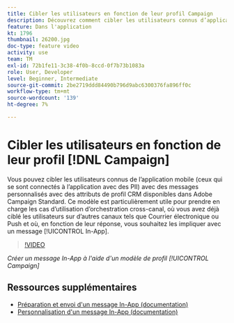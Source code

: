 ```yaml
---
title: Cibler les utilisateurs en fonction de leur profil Campaign
description: Découvrez comment cibler les utilisateurs connus d’applications mobiles avec des messages personnalisés avec des attributs de profil CRM.
feature: Dans l'application
kt: 1796
thumbnail: 26200.jpg
doc-type: feature video
activity: use
team: TM
exl-id: 72b1fe11-3c38-4f0b-8ccd-0f7b73b1083a
role: User, Developer
level: Beginner, Intermediate
source-git-commit: 2be2719ddd84490b796d9abc6300376fa896ff0c
workflow-type: tm+mt
source-wordcount: '139'
ht-degree: 7%

---
```


# Cibler les utilisateurs en fonction de leur profil [!DNL Campaign]

Vous pouvez cibler les utilisateurs connus de l’application mobile (ceux qui se sont connectés à l’application avec des PII) avec des messages personnalisés avec des attributs de profil CRM disponibles dans Adobe Campaign Standard. Ce modèle est particulièrement utile pour prendre en charge les cas d’utilisation d’orchestration cross-canal, où vous avez déjà ciblé les utilisateurs sur d’autres canaux tels que Courrier électronique ou Push et où, en fonction de leur réponse, vous souhaitez les impliquer avec un message [!UICONTROL In-App].

>[!VIDEO](https://video.tv.adobe.com/v/26200?quality=12)

*Créer un message In-App à l&#39;aide d&#39;un modèle de profil  [!UICONTROL Campaign]*

## Ressources supplémentaires

* [Préparation et envoi d&#39;un message In-App (documentation)](https://docs.adobe.com/content/help/en/campaign-standard/using/communication-channels/in-app-messaging/preparing-and-sending-an-in-app-message.html)
* [Personnalisation d&#39;un message In-App (documentation)](https://docs.adobe.com/content/help/en/campaign-standard/using/communication-channels/in-app-messaging/customizing-an-in-app-message.html)
